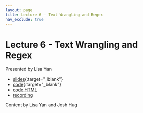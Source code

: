 ```yaml
---
layout: page
title: Lecture 6 – Text Wrangling and Regex
nav_exclude: true
---
```


# Lecture 6 - Text Wrangling and Regex

Presented by Lisa Yan

- [slides](https://docs.google.com/presentation/d/1vTI-c5GvjuAg4KSm34rgnzu1tucGafZTJzcCxjkkZro/edit?usp=sharing){:target="_blank"}
- [code](https://data100.datahub.berkeley.edu/hub/user-redirect/git-pull?repo=https%3A%2F%2Fgithub.com%2FDS-100%2Fsp23&branch=main&urlpath=lab%2Ftree%2Fsp23%2Flecture%2Flec06%2Flec06-regex.ipynb){:target="_blank"}
- [code HTML](../../resources/assets/lectures/lec06/lec06.html)
- [recording](https://youtu.be/vMAD5s6ztgU)

Content by Lisa Yan and Josh Hug
